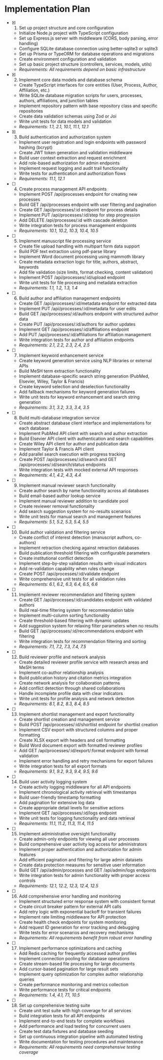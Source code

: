 # Implementation Plan

- [x] 1. Set up project structure and core configuration





  - Initialize Node.js project with TypeScript configuration
  - Set up Express.js server with middleware (CORS, body parsing, error handling)
  - Configure SQLite database connection using better-sqlite3 or sqlite3
  - Set up Prisma or TypeORM for database operations and migrations
  - Create environment configuration and validation
  - Set up basic project structure (controllers, services, models, utils)
  - _Requirements: All requirements depend on basic infrastructure_

- [x] 2. Implement core data models and database schema










  - Create TypeScript interfaces for core entities (User, Process, Author, Affiliation, etc.)
  - Write SQLite database migration scripts for users, processes, authors, affiliations, and junction tables
  - Implement repository pattern with base repository class and specific repositories
  - Create data validation schemas using Zod or Joi
  - Write unit tests for data models and validation
  - _Requirements: 1.1, 2.1, 10.1, 11.1, 12.1_

- [x] 3. Build authentication and authorization system



















  - Implement user registration and login endpoints with password hashing (bcrypt)
  - Create JWT token generation and validation middleware
  - Build user context extraction and request enrichment
  - Add role-based authorization for admin endpoints
  - Implement request logging and audit trail functionality
  - Write tests for authentication and authorization flows
  - _Requirements: 11.1, 12.1_

- [ ] 4. Create process management API endpoints
  - Implement POST /api/processes endpoint for creating new processes
  - Build GET /api/processes endpoint with user filtering and pagination
  - Create GET /api/processes/:id endpoint for process details
  - Implement PUT /api/processes/:id/step for step progression
  - Add DELETE /api/processes/:id with cascade deletion
  - Write integration tests for process management endpoints
  - _Requirements: 10.1, 10.2, 10.3, 10.4, 10.5_

- [ ] 5. Implement manuscript file processing service
  - Create file upload handling with multipart form data support
  - Build PDF text extraction using pdf-parse library
  - Implement Word document processing using mammoth library
  - Create metadata extraction logic for title, authors, abstract, keywords
  - Add file validation (size limits, format checking, content validation)
  - Implement POST /api/processes/:id/upload endpoint
  - Write unit tests for file processing and metadata extraction
  - _Requirements: 1.1, 1.2, 1.3, 1.4_

- [ ] 6. Build author and affiliation management endpoints
  - Create GET /api/processes/:id/metadata endpoint for extracted data
  - Implement PUT /api/processes/:id/metadata for user edits
  - Build GET /api/processes/:id/authors endpoint with structured author data
  - Create PUT /api/processes/:id/authors for author updates
  - Implement GET /api/processes/:id/affiliations endpoint
  - Add PUT /api/processes/:id/affiliations for affiliation management
  - Write integration tests for author and affiliation endpoints
  - _Requirements: 2.1, 2.2, 2.3, 2.4, 2.5_

- [ ] 7. Implement keyword enhancement service
  - Create keyword generation service using NLP libraries or external APIs
  - Build MeSH term extraction functionality
  - Implement database-specific search string generation (PubMed, Elsevier, Wiley, Taylor & Francis)
  - Create keyword selection and deselection functionality
  - Add fallback mechanisms for keyword generation failures
  - Write unit tests for keyword enhancement and search string generation
  - _Requirements: 3.1, 3.2, 3.3, 3.4, 3.5_

- [ ] 8. Build multi-database integration service
  - Create abstract database client interface and implementations for each database
  - Implement PubMed API client with search and author extraction
  - Build Elsevier API client with authentication and search capabilities
  - Create Wiley API client for author and publication data
  - Implement Taylor & Francis API client
  - Add parallel search execution with progress tracking
  - Create POST /api/processes/:id/search and GET /api/processes/:id/search/status endpoints
  - Write integration tests with mocked external API responses
  - _Requirements: 4.1, 4.2, 4.3, 4.4_

- [ ] 9. Implement manual reviewer search functionality
  - Create author search by name functionality across all databases
  - Build email-based author lookup service
  - Implement manual reviewer addition to candidate pool
  - Create reviewer removal functionality
  - Add search suggestion system for no-results scenarios
  - Write unit tests for manual search and management features
  - _Requirements: 5.1, 5.2, 5.3, 5.4, 5.5_

- [ ] 10. Build author validation and filtering service
  - Create conflict of interest detection (manuscript authors, co-authors)
  - Implement retraction checking against retraction databases
  - Build publication threshold filtering with configurable parameters
  - Create institutional conflict detection
  - Implement step-by-step validation results with visual indicators
  - Add re-validation capability when rules change
  - Create POST /api/processes/:id/validate endpoint
  - Write comprehensive unit tests for all validation rules
  - _Requirements: 6.1, 6.2, 6.3, 6.4, 6.5, 6.6_

- [ ] 11. Implement reviewer recommendation and filtering system
  - Create GET /api/processes/:id/candidates endpoint with validated authors
  - Build real-time filtering system for recommendation table
  - Implement multi-column sorting functionality
  - Create threshold-based filtering with dynamic updates
  - Add suggestion system for relaxing filter parameters when no results
  - Build GET /api/processes/:id/recommendations endpoint with filtering
  - Write integration tests for recommendation filtering and sorting
  - _Requirements: 7.1, 7.2, 7.3, 7.4, 7.5_

- [ ] 12. Build reviewer profile and network analysis
  - Create detailed reviewer profile service with research areas and MeSH terms
  - Implement co-author relationship analysis
  - Build publication history and citation metrics integration
  - Create network analysis for collaboration patterns
  - Add conflict detection through shared collaborations
  - Handle incomplete profile data with clear indicators
  - Write unit tests for profile analysis and network detection
  - _Requirements: 8.1, 8.2, 8.3, 8.4, 8.5_

- [ ] 13. Implement shortlist management and export functionality
  - Create shortlist creation and management service
  - Build POST /api/processes/:id/shortlist endpoint for shortlist creation
  - Implement CSV export with structured columns and proper formatting
  - Create XLSX export with headers and cell formatting
  - Build Word document export with formatted reviewer profiles
  - Add GET /api/processes/:id/export/:format endpoint with format validation
  - Implement error handling and retry mechanisms for export failures
  - Write integration tests for all export formats
  - _Requirements: 9.1, 9.2, 9.3, 9.4, 9.5, 9.6_

- [ ] 14. Build user activity logging system
  - Create activity logging middleware for all API endpoints
  - Implement chronological activity retrieval with timestamps
  - Build user-friendly timestamp formatting
  - Add pagination for extensive log data
  - Create appropriate detail levels for sensitive actions
  - Implement GET /api/processes/:id/logs endpoint
  - Write unit tests for logging functionality and data retrieval
  - _Requirements: 11.1, 11.2, 11.3, 11.4, 11.5_

- [ ] 15. Implement administrative oversight functionality
  - Create admin-only endpoints for viewing all user processes
  - Build comprehensive user activity log access for administrators
  - Implement proper authentication and authorization for admin features
  - Add efficient pagination and filtering for large admin datasets
  - Create data protection measures for sensitive user information
  - Build GET /api/admin/processes and GET /api/admin/logs endpoints
  - Write integration tests for admin functionality with proper access controls
  - _Requirements: 12.1, 12.2, 12.3, 12.4, 12.5_

- [ ] 16. Add comprehensive error handling and monitoring
  - Implement structured error response system with consistent format
  - Create circuit breaker pattern for external API calls
  - Add retry logic with exponential backoff for transient failures
  - Implement rate limiting middleware for API protection
  - Create health check endpoints for system monitoring
  - Add request ID generation for error tracking and debugging
  - Write tests for error scenarios and recovery mechanisms
  - _Requirements: All requirements benefit from robust error handling_

- [ ] 17. Implement performance optimizations and caching
  - Add Redis caching for frequently accessed author profiles
  - Implement connection pooling for database operations
  - Create stream-based file processing for large documents
  - Add cursor-based pagination for large result sets
  - Implement query optimization for complex author relationship queries
  - Create performance monitoring and metrics collection
  - Write performance tests for critical endpoints
  - _Requirements: 1.4, 4.1, 7.1, 10.5_

- [ ] 18. Set up comprehensive testing suite
  - Create unit test suite with high coverage for all services
  - Build integration tests for all API endpoints
  - Implement end-to-end tests for complete workflows
  - Add performance and load testing for concurrent users
  - Create test data fixtures and database seeding
  - Set up continuous integration pipeline with automated testing
  - Write documentation for testing procedures and maintenance
  - _Requirements: All requirements need comprehensive testing coverage_
